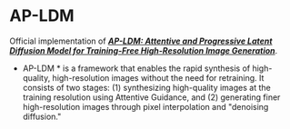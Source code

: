 # AP-LDM
Official implementation of [***AP-LDM: Attentive and Progressive Latent Diffusion Model for Training-Free High-Resolution Image Generation***](https://arxiv.org/abs/2410.06055v1).
* AP-LDM * is a framework that enables the rapid synthesis of high-quality, high-resolution images without the need for retraining. It consists of two stages: (1) synthesizing high-quality images at the training resolution using Attentive Guidance, and (2) generating finer high-resolution images through pixel interpolation and "denoising diffusion."
